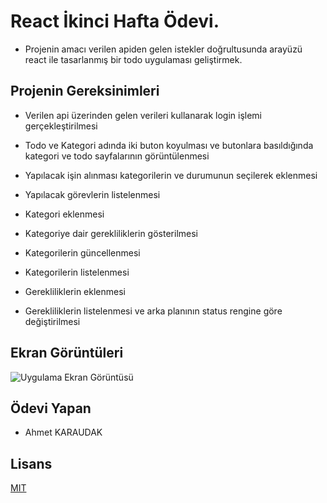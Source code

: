 
# React İkinci Hafta Ödevi.

- Projenin amacı verilen apiden gelen istekler doğrultusunda arayüzü react ile tasarlanmış bir todo uygulaması geliştirmek.

## Projenin Gereksinimleri

-  Verilen api üzerinden gelen verileri kullanarak login işlemi gerçekleştirilmesi

- Todo ve Kategori adında iki buton koyulması ve butonlara basıldığında kategori ve todo sayfalarının görüntülenmesi

- Yapılacak işin alınması kategorilerin ve durumunun seçilerek eklenmesi
 
- Yapılacak görevlerin listelenmesi

- Kategori eklenmesi 

- Kategoriye dair gerekliliklerin gösterilmesi 

- Kategorilerin güncellenmesi

- Kategorilerin listelenmesi

- Gerekliliklerin eklenmesi

- Gerekliliklerin listelenmesi ve arka planının status rengine göre değiştirilmesi

  
## Ekran Görüntüleri

![Uygulama Ekran Görüntüsü](https://via.placeholder.com/468x300?text=App+Screenshot+Here)

  
## Ödevi Yapan
* Ahmet KARAUDAK

  
## Lisans

[MIT](https://choosealicense.com/licenses/mit/)

  